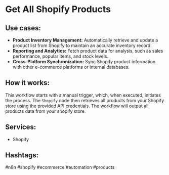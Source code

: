 # Get All Shopify Products

## Use cases:

- **Product Inventory Management:** Automatically retrieve and update a product list from Shopify to maintain an accurate inventory record.
- **Reporting and Analytics:**  Fetch product data for analysis, such as sales performance, popular items, and stock levels.
- **Cross-Platform Synchronization:**  Sync Shopify product information with other e-commerce platforms or internal databases.

## How it works:

This workflow starts with a manual trigger, which, when executed, initiates the process. The `Shopify` node then retrieves all products from your Shopify store using the provided API credentials.  The workflow will output all products data from your shopify store.

## Services:

- Shopify

## Hashtags:

#n8n #shopify #ecommerce #automation #products
